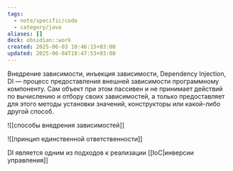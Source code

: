 ```yaml
---
tags:
  - note/specific/code
  - category/java
aliases: []
deck: obsidian::work
created: 2025-06-03 10:46:15+03:00
updated: 2025-06-04T18:47:53+03:00
---
```


Внедрение зависимости, инъекция зависимости, Dependency Injection, DI
—
процесс предоставления внешней зависимости программному компоненту. Сам объект при этом пассивен и не принимает действий по вычислению и отбору своих зависимостей, а только предоставляет для этого методы установки значений, конструкторы или какой-либо другой способ.

![[способы внедрения зависимостей]]

![[принцип единственной ответственности]]

DI является одним из подходов к реализации [[IoC|инверсии управления]]
